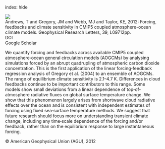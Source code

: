 index: hide

<div class="Citation">
    <div class="Citation-thumb CitationThumb-linked"  data-href="https://doi.org/10.1029/2012gl051607">
      <img src="https://static.claimspace.cloud/climate-study-static/refs/thumbs/8/Andrews_et_al_2012a-thumb.png" />
    </div>

  <div class="Citation-body">
    <div class="Citation-text">Andrews, T and Gregory, JM and Webb, MJ and Taylor, KE, 2012: Forcing, feedbacks and climate sensitivity in CMIP5 coupled atmosphere-ocean climate models. <span class="Article-journal">Geophysical Research Letters, </span><span class="Article-volume">39, </span>L09712pp.</div>
    <div class="Citation-links">
      <div class="CitationLink" data-href="https://doi.org/10.1029/2012gl051607">
        <div class="CitationLink-icon CitationLink-Doi"></div>
        <div class="CitationLink-text">DOI</div>
      </div>
      <div class="CitationLink" data-href="https://scholar.google.com/scholar?q=10.1029/2012gl051607">
        <div class="CitationLink-icon CitationLink-Scholar"></div>
        <div class="CitationLink-text">Google Scholar</div>
      </div>
    </div>
  </div>
</div>

We quantify forcing and feedbacks across available CMIP5 coupled atmosphere‐ocean general circulation models (AOGCMs) by analysing simulations forced by an abrupt quadrupling of atmospheric carbon dioxide concentration. This is the first application of the linear forcing‐feedback regression analysis of Gregory et al. (2004) to an ensemble of AOGCMs. The range of equilibrium climate sensitivity is 2.1–4.7 K. Differences in cloud feedbacks continue to be important contributors to this range. Some models show small deviations from a linear dependence of top‐of‐atmosphere radiative fluxes on global surface temperature change. We show that this phenomenon largely arises from shortwave cloud radiative effects over the ocean and is consistent with independent estimates of forcing using fixed sea‐surface temperature methods. We suggest that future research should focus more on understanding transient climate change, including any time‐scale dependence of the forcing and/or feedback, rather than on the equilibrium response to large instantaneous forcing.

<div class="Citation-copy">
&copy; American Geophysical Union (AGU), 2012
</div>